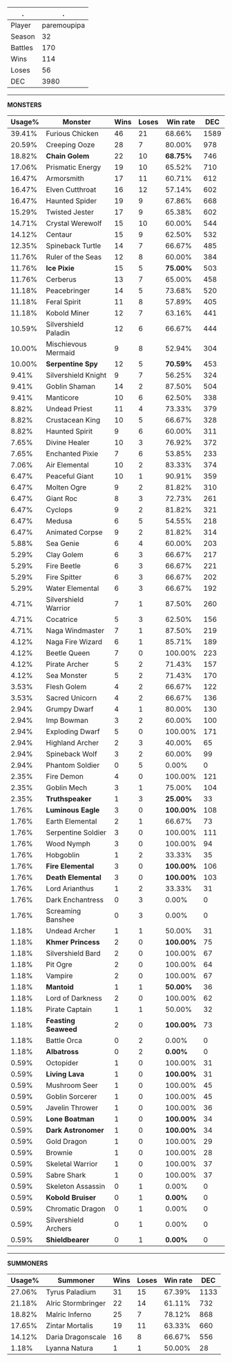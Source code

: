 .|.
|-|-
Player|paremoupipa
Season|32
Battles|170
Wins|114
Loses|56
DEC|3980

---
**MONSTERS**

Usage%|Monster|Wins|Loses|Win rate|DEC|
-|-|-|-|-|-|
39.41%|Furious Chicken|46|21|68.66%|1589|
20.59%|Creeping Ooze|28|7|80.00%|978|
18.82%|**Chain Golem**|22|10|**68.75%**|746|
17.06%|Prismatic Energy|19|10|65.52%|710|
16.47%|Armorsmith|17|11|60.71%|612|
16.47%|Elven Cutthroat|16|12|57.14%|602|
16.47%|Haunted Spider|19|9|67.86%|668|
15.29%|Twisted Jester|17|9|65.38%|602|
14.71%|Crystal Werewolf|15|10|60.00%|544|
14.12%|Centaur|15|9|62.50%|532|
12.35%|Spineback Turtle|14|7|66.67%|485|
11.76%|Ruler of the Seas|12|8|60.00%|384|
11.76%|**Ice Pixie**|15|5|**75.00%**|503|
11.76%|Cerberus|13|7|65.00%|458|
11.18%|Peacebringer|14|5|73.68%|520|
11.18%|Feral Spirit|11|8|57.89%|405|
11.18%|Kobold Miner|12|7|63.16%|441|
10.59%|Silvershield Paladin|12|6|66.67%|444|
10.00%|Mischievous Mermaid|9|8|52.94%|304|
10.00%|**Serpentine Spy**|12|5|**70.59%**|453|
9.41%|Silvershield Knight|9|7|56.25%|324|
9.41%|Goblin Shaman|14|2|87.50%|504|
9.41%|Manticore|10|6|62.50%|338|
8.82%|Undead Priest|11|4|73.33%|379|
8.82%|Crustacean King|10|5|66.67%|328|
8.82%|Haunted Spirit|9|6|60.00%|311|
7.65%|Divine Healer|10|3|76.92%|372|
7.65%|Enchanted Pixie|7|6|53.85%|233|
7.06%|Air Elemental|10|2|83.33%|374|
6.47%|Peaceful Giant|10|1|90.91%|359|
6.47%|Molten Ogre|9|2|81.82%|310|
6.47%|Giant Roc|8|3|72.73%|261|
6.47%|Cyclops|9|2|81.82%|321|
6.47%|Medusa|6|5|54.55%|218|
6.47%|Animated Corpse|9|2|81.82%|314|
5.88%|Sea Genie|6|4|60.00%|203|
5.29%|Clay Golem|6|3|66.67%|217|
5.29%|Fire Beetle|6|3|66.67%|221|
5.29%|Fire Spitter|6|3|66.67%|202|
5.29%|Water Elemental|6|3|66.67%|192|
4.71%|Silvershield Warrior|7|1|87.50%|260|
4.71%|Cocatrice|5|3|62.50%|156|
4.71%|Naga Windmaster|7|1|87.50%|219|
4.12%|Naga Fire Wizard|6|1|85.71%|189|
4.12%|Beetle Queen|7|0|100.00%|223|
4.12%|Pirate Archer|5|2|71.43%|157|
4.12%|Sea Monster|5|2|71.43%|170|
3.53%|Flesh Golem|4|2|66.67%|122|
3.53%|Sacred Unicorn|4|2|66.67%|136|
2.94%|Grumpy Dwarf|4|1|80.00%|130|
2.94%|Imp Bowman|3|2|60.00%|100|
2.94%|Exploding Dwarf|5|0|100.00%|171|
2.94%|Highland Archer|2|3|40.00%|65|
2.94%|Spineback Wolf|3|2|60.00%|99|
2.94%|Phantom Soldier|0|5|0.00%|0|
2.35%|Fire Demon|4|0|100.00%|121|
2.35%|Goblin Mech|3|1|75.00%|104|
2.35%|**Truthspeaker**|1|3|**25.00%**|33|
1.76%|**Luminous Eagle**|3|0|**100.00%**|108|
1.76%|Earth Elemental|2|1|66.67%|73|
1.76%|Serpentine Soldier|3|0|100.00%|111|
1.76%|Wood Nymph|3|0|100.00%|94|
1.76%|Hobgoblin|1|2|33.33%|35|
1.76%|**Fire Elemental**|3|0|**100.00%**|106|
1.76%|**Death Elemental**|3|0|**100.00%**|103|
1.76%|Lord Arianthus|1|2|33.33%|31|
1.76%|Dark Enchantress|0|3|0.00%|0|
1.76%|Screaming Banshee|0|3|0.00%|0|
1.18%|Undead Archer|1|1|50.00%|31|
1.18%|**Khmer Princess**|2|0|**100.00%**|75|
1.18%|Silvershield Bard|2|0|100.00%|67|
1.18%|Pit Ogre|2|0|100.00%|64|
1.18%|Vampire|2|0|100.00%|67|
1.18%|**Mantoid**|1|1|**50.00%**|36|
1.18%|Lord of Darkness|2|0|100.00%|62|
1.18%|Pirate Captain|1|1|50.00%|32|
1.18%|**Feasting Seaweed**|2|0|**100.00%**|73|
1.18%|Battle Orca|0|2|0.00%|0|
1.18%|**Albatross**|0|2|**0.00%**|0|
0.59%|Octopider|1|0|100.00%|31|
0.59%|**Living Lava**|1|0|**100.00%**|31|
0.59%|Mushroom Seer|1|0|100.00%|45|
0.59%|Goblin Sorcerer|1|0|100.00%|45|
0.59%|Javelin Thrower|1|0|100.00%|36|
0.59%|**Lone Boatman**|1|0|**100.00%**|34|
0.59%|**Dark Astronomer**|1|0|**100.00%**|34|
0.59%|Gold Dragon|1|0|100.00%|29|
0.59%|Brownie|1|0|100.00%|28|
0.59%|Skeletal Warrior|1|0|100.00%|37|
0.59%|Sabre Shark|1|0|100.00%|37|
0.59%|Skeleton Assassin|0|1|0.00%|0|
0.59%|**Kobold Bruiser**|0|1|**0.00%**|0|
0.59%|Chromatic Dragon|0|1|0.00%|0|
0.59%|Silvershield Archers|0|1|0.00%|0|
0.59%|**Shieldbearer**|0|1|**0.00%**|0|

---
**SUMMONERS**

Usage%|Summoner|Wins|Loses|Win rate|DEC|
-|-|-|-|-|-|
27.06%|Tyrus Paladium|31|15|67.39%|1133|
21.18%|Alric Stormbringer|22|14|61.11%|732|
18.82%|Malric Inferno|25|7|78.12%|868|
17.65%|Zintar Mortalis|19|11|63.33%|660|
14.12%|Daria Dragonscale|16|8|66.67%|556|
1.18%|Lyanna Natura|1|1|50.00%|28|
